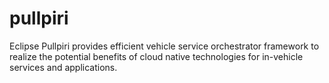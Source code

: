 # pullpiri
Eclipse Pullpiri provides efficient vehicle service orchestrator framework to realize the potential benefits of cloud native technologies for in-vehicle services and applications.
